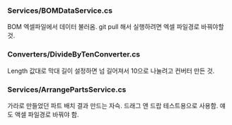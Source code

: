 
### Services/BOMDataService.cs ###
BOM 엑셀파일에서 데이터 불러옴.
git pull 해서 실행하려면 엑셀 파일경로 바꿔야할 것.

### Converters/DivideByTenConverter.cs ###
Length 값대로 막대 길이 설정하면 넘 길어져서 10으로 나눌려고 컨버터 만든 것.

### Services/ArrangePartsService.cs ###
가라로 만들었던 파트 배치 결과 만드는 자슥. 드래그 앤 드랍 테스트용으로 사용함. 얘도 액셀 파일경로 바꿔야 함.

